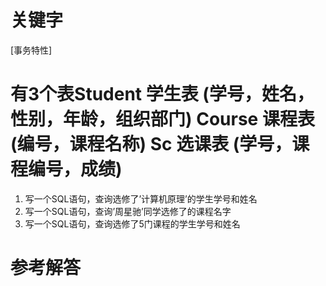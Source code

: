 # 关键字

[事务特性]

# 有3个表Student 学生表 (学号，姓名，性别，年龄，组织部门) Course 课程表 (编号，课程名称) Sc 选课表 (学号，课程编号，成绩) 
1. 写一个SQL语句，查询选修了’计算机原理’的学生学号和姓名
2. 写一个SQL语句，查询’周星驰’同学选修了的课程名字
3. 写一个SQL语句，查询选修了5门课程的学生学号和姓名

# 参考解答



